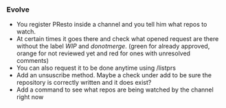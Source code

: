 ### Evolve
  * You register PResto inside a channel and you tell him what repos to watch.
  * At certain times it goes there and check what opened request are there without the label _WIP_ and _donotmerge_. (green for already approved, orange for not reviewed yet and red for ones with unresolved comments)
  * You can also request it to be done anytime using /listprs
  * Add an unsuscribe method. Maybe a check under add to be sure the repository is correctly written and it does exist?
  * Add a command to see what repos are being watched by the channel right now
